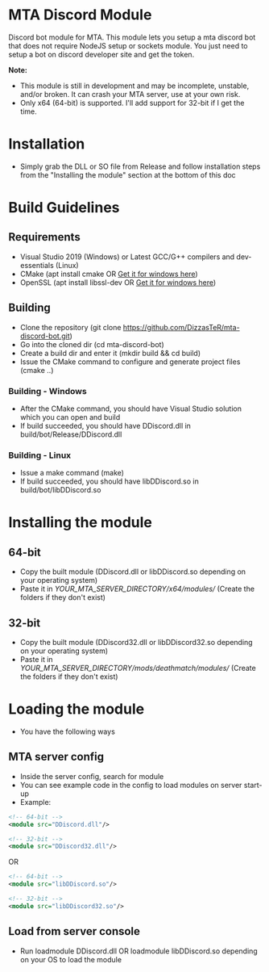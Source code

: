 # MTA Discord Module
Discord bot module for MTA. This module lets you setup a mta discord bot that does not require NodeJS setup or sockets module. You just need to setup a bot on discord developer site and get the token.

**Note:**
- This module is still in development and may be incomplete, unstable, and/or broken. It can crash your MTA server, use at your own risk.
- Only x64 (64-bit) is supported. I'll add support for 32-bit if I get the time.

# Installation
- Simply grab the DLL or SO file from Release and follow installation steps from the "Installing the module" section at the bottom of this doc

# Build Guidelines
## Requirements
- Visual Studio 2019 (Windows) or Latest GCC/G++ compilers and dev-essentials (Linux)
- CMake (apt install cmake OR [Get it for windows here](https://cmake.org/download/))
- OpenSSL (apt install libssl-dev OR [Get it for windows here](https://slproweb.com/products/Win32OpenSSL.html))

## Building
- Clone the repository (git clone https://github.com/DizzasTeR/mta-discord-bot.git)
- Go into the cloned dir (cd mta-discord-bot)
- Create a build dir and enter it (mkdir build && cd build)
- Issue the CMake command to configure and generate project files (cmake ..)

### Building - Windows
- After the CMake command, you should have Visual Studio solution which you can open and build
- If build succeeded, you should have DDiscord.dll in build/bot/Release/DDiscord.dll

### Building - Linux
- Issue a make command (make)
- If build succeeded, you should have libDDiscord.so in build/bot/libDDiscord.so

# Installing the module
## 64-bit
- Copy the built module (DDiscord.dll or libDDiscord.so depending on your operating system)
- Paste it in *YOUR_MTA_SERVER_DIRECTORY/x64/modules/* (Create the folders if they don't exist)

## 32-bit
- Copy the built module (DDiscord32.dll or libDDiscord32.so depending on your operating system)
- Paste it in *YOUR_MTA_SERVER_DIRECTORY/mods/deathmatch/modules/* (Create the folders if they don't exist)

# Loading the module
- You have the following ways

## MTA server config
- Inside the server config, search for module
- You can see example code in the config to load modules on server start-up
- Example: 
```xml
<!-- 64-bit -->
<module src="DDiscord.dll"/>

<!-- 32-bit -->
<module src="DDiscord32.dll"/>
```
OR
```xml
<!-- 64-bit -->
<module src="libDDiscord.so"/>

<!-- 32-bit -->
<module src="libDDiscord32.so"/>
```

## Load from server console
- Run loadmodule DDiscord.dll OR loadmodule libDDiscord.so depending on your OS to load the module